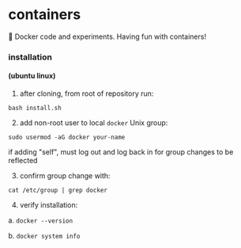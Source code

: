 # containers

:whale: Docker code and experiments. Having fun with containers!

### installation 
#### (ubuntu linux)

1. after cloning, from root of repository run:

```bash install.sh```

2. add non-root user to local ```docker``` Unix group:

```sudo usermod -aG docker your-name```

   if adding "self", must log out and log back in for group changes to be reflected
   
3. confirm group change with:

```cat /etc/group | grep docker```

4. verify installation:

  a. ```docker --version```
  
  b. ```docker system info```

